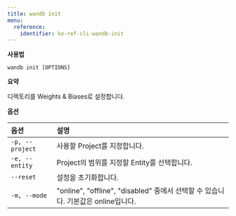 ```yaml
---
title: wandb init
menu:
  reference:
    identifier: ko-ref-cli-wandb-init
---
```


**사용법**

`wandb init [OPTIONS]`

**요약**

디렉토리를 Weights & Biases로 설정합니다.

**옵션**

| **옵션** | **설명** |
| :--- | :--- |
| `-p, --project` | 사용할 Project를 지정합니다. |
| `-e, --entity` | Project의 범위를 지정할 Entity를 선택합니다. |
| `--reset` | 설정을 초기화합니다. |
| `-m, --mode` | "online", "offline", "disabled" 중에서 선택할 수 있습니다. 기본값은 online입니다. |